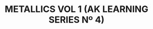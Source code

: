 ---
layout: product
title: "METALLICS VOL 1 (AK LEARNING SERIES Nº 4) "
price: "1400" 
desc: "Knjiga o maketarskim tehnikama"
img_path: "/assets/img/AK507.webp"
brand: "AK"
available: true
special_offer: false
new: false
soon: false
cat: "090000"
subcat: "090200"
subsubcat: "090202"
sifra: "AK507"
popular: true
---